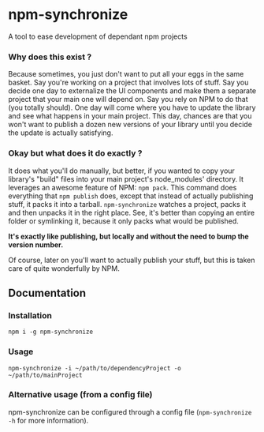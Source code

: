 # npm-synchronize
A tool to ease development of dependant npm projects

### Why does this exist ?
Because sometimes, you just don't want to put all your eggs in the same basket. Say you're working on a project that involves lots of stuff. Say you decide one day to externalize the UI components and make them a separate project that your main one will depend on. Say you rely on NPM to do that (you totally should). One day will come where you have to update the library and see what happens in your main project. This day, chances are that you won't want to publish a dozen new versions of your library until you decide the update is actually satisfying.

### Okay but what does it do exactly ?
It does what you'll do manually, but better, if you wanted to copy your library's "build" files into your main project's node_modules' directory. It leverages an awesome feature of NPM: `npm pack`. This command does everything that `npm publish` does, except that instead of actually publishing stuff, it packs it into a tarball. `npm-synchronize` watches a project, packs it and then unpacks it in the right place. See, it's better than copying an entire folder or symlinking it, because it only packs what would be published.

**It's exactly like publishing, but locally and without the need to bump the version number.**

Of course, later on you'll want to actually publish your stuff, but this is taken care of quite wonderfully by NPM.

## Documentation

### Installation
`npm i -g npm-synchronize`

### Usage

`npm-synchronize -i ~/path/to/dependencyProject -o ~/path/to/mainProject`

### Alternative usage (from a config file)
npm-synchronize can be configured through a config file (`npm-synchronize -h` for more information).
